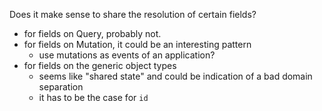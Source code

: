 Does it make sense to share the resolution of certain fields?
  - for fields on Query, probably not.
  - for fields on Mutation, it could be an interesting pattern 
    - use mutations as events of an application?
  - for fields on the generic object types
    - seems like "shared state" and could be indication of a bad domain separation
    - it has to be the case for `id` 
